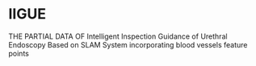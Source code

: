 # IIGUE
THE PARTIAL DATA OF Intelligent Inspection Guidance of Urethral Endoscopy Based on SLAM System
incorporating blood vessels feature points
